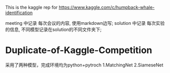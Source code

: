 This is the kaggle rep for https://www.kaggle.com/c/humpback-whale-identification

meeting 中记录 每次会议的内容, 使用markdown边写;
solution 中记录 每次实验的信息, 不同模型记录在solution的不同文件夹下;
# Duplicate-of-Kaggle-Competition

采用了两种模型，完成环境均为python+pytroch
1.MatchingNet
2.SiameseNet
